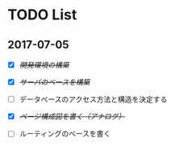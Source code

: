 # TODO List

## 2017-07-05

* [X] ~~*開発環境の構築*~~
* [X] ~~*サーバのベースを構築*~~
* [ ] データベースのアクセス方法と構造を決定する
* [X] ~~*ページ構成図を書く（アナログ）*~~
* [ ] ルーティングのベースを書く

